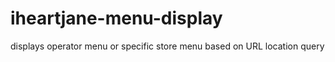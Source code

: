 # iheartjane-menu-display
 displays operator menu or specific store menu based on URL location query
